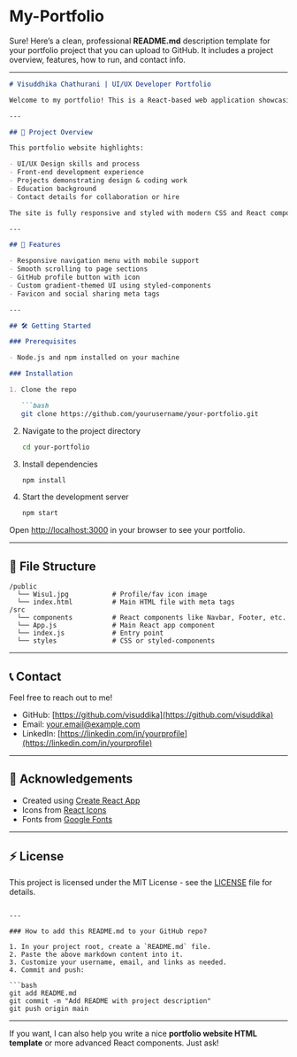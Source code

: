 # My-Portfolio

Sure! Here’s a clean, professional **README.md** description template for your portfolio project that you can upload to GitHub. It includes a project overview, features, how to run, and contact info.

---

````markdown
# Visuddhika Chathurani | UI/UX Developer Portfolio

Welcome to my portfolio! This is a React-based web application showcasing my skills, projects, experience, and contact information as a UI/UX designer and front-end developer.

---

## 🚀 Project Overview

This portfolio website highlights:

- UI/UX Design skills and process
- Front-end development experience
- Projects demonstrating design & coding work
- Education background
- Contact details for collaboration or hire

The site is fully responsive and styled with modern CSS and React components.

---

## 🔧 Features

- Responsive navigation menu with mobile support
- Smooth scrolling to page sections
- GitHub profile button with icon
- Custom gradient-themed UI using styled-components
- Favicon and social sharing meta tags

---

## 🛠️ Getting Started

### Prerequisites

- Node.js and npm installed on your machine

### Installation

1. Clone the repo

   ```bash
   git clone https://github.com/yourusername/your-portfolio.git
````

2. Navigate to the project directory

   ```bash
   cd your-portfolio
   ```

3. Install dependencies

   ```bash
   npm install
   ```

4. Start the development server

   ```bash
   npm start
   ```

Open [http://localhost:3000](http://localhost:3000) in your browser to see your portfolio.

---

## 📁 File Structure

```
/public
  └── Wisu1.jpg           # Profile/fav icon image
  └── index.html          # Main HTML file with meta tags
/src
  └── components          # React components like Navbar, Footer, etc.
  └── App.js              # Main React app component
  └── index.js            # Entry point
  └── styles              # CSS or styled-components
```

---

## 📞 Contact

Feel free to reach out to me!

* GitHub: [https://github.com/visuddika](https://github.com/visuddika)
* Email: [your.email@example.com](mailto:your.email@example.com)
* LinkedIn: [https://linkedin.com/in/yourprofile](https://linkedin.com/in/yourprofile)

---

## 🙏 Acknowledgements

* Created using [Create React App](https://create-react-app.dev/)
* Icons from [React Icons](https://react-icons.github.io/react-icons/)
* Fonts from [Google Fonts](https://fonts.google.com/specimen/Source+Code+Pro)

---

## ⚡ License

This project is licensed under the MIT License - see the [LICENSE](LICENSE) file for details.

````

---

### How to add this README.md to your GitHub repo?

1. In your project root, create a `README.md` file.
2. Paste the above markdown content into it.
3. Customize your username, email, and links as needed.
4. Commit and push:

```bash
git add README.md
git commit -m "Add README with project description"
git push origin main
````

---

If you want, I can also help you write a nice **portfolio website HTML template** or more advanced React components. Just ask!
